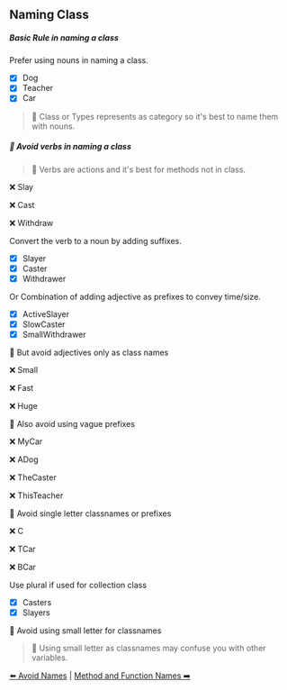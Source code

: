 ## Naming Class

##### Basic Rule in naming a class

Prefer using nouns in naming a class.

- [x] Dog
- [x] Teacher
- [x] Car

> :gem: Class or Types represents as category so it's best to name them with nouns.


##### :no_entry_sign: Avoid verbs in naming a class

> :gem: Verbs are actions and it's best for methods not in class.

:x: Slay

:x: Cast

:x: Withdraw

Convert the verb to a noun by adding suffixes.

- [x] Slayer
- [x] Caster
- [x] Withdrawer

Or Combination of adding adjective as prefixes to convey time/size.

- [x] ActiveSlayer
- [x] SlowCaster
- [x] SmallWithdrawer 

:no_entry_sign: But avoid adjectives only as class names

:x: Small

:x: Fast

:x: Huge

:no_entry_sign: Also avoid using vague prefixes

:x: MyCar

:x: ADog

:x: TheCaster

:x: ThisTeacher

:no_entry_sign: Avoid single letter classnames or prefixes

:x: C

:x: TCar

:x: BCar

Use plural if used for collection class

- [x] Casters
- [x] Slayers

:no_entry_sign: Avoid using small letter for classnames

> :gem: Using small letter as classnames may confuse you with other variables.

[:arrow_left: Avoid Names](/avoid-names.md) | [Method and Function Names :arrow_right:](/method-function-names.md)
